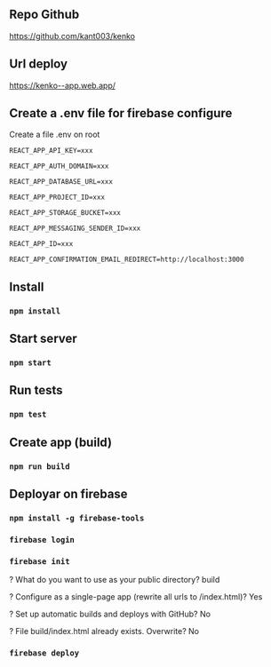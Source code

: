 ## Repo Github

https://github.com/kant003/kenko

## Url deploy

https://kenko--app.web.app/

## Create a .env file for firebase configure

Create a file .env on root 

```
REACT_APP_API_KEY=xxx

REACT_APP_AUTH_DOMAIN=xxx

REACT_APP_DATABASE_URL=xxx

REACT_APP_PROJECT_ID=xxx

REACT_APP_STORAGE_BUCKET=xxx

REACT_APP_MESSAGING_SENDER_ID=xxx

REACT_APP_ID=xxx

REACT_APP_CONFIRMATION_EMAIL_REDIRECT=http://localhost:3000

```


## Install

### `npm install`


## Start server

### `npm start`


## Run tests

### `npm test`


## Create app (build)

### `npm run build`


## Deployar on firebase

### `npm install -g firebase-tools`
### `firebase login`
### `firebase init`


? What do you want to use as your public directory? build

? Configure as a single-page app (rewrite all urls to /index.html)? Yes

? Set up automatic builds and deploys with GitHub? No

? File build/index.html already exists. Overwrite? No

### `firebase deploy`
